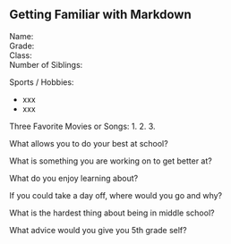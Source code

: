 ## Getting Familiar with Markdown

Name:  
Grade:  
Class:  
Number of Siblings:  


Sports / Hobbies:
* xxx
* xxx


Three Favorite Movies or Songs:
1.
2.
3. 


What allows you to do your best at school?

What is something you are working on to get better at?

What do you enjoy learning about?

If you could take a day off, where would you go and why?

What is the hardest thing about being in middle school?

What advice would you give you 5th grade self?
